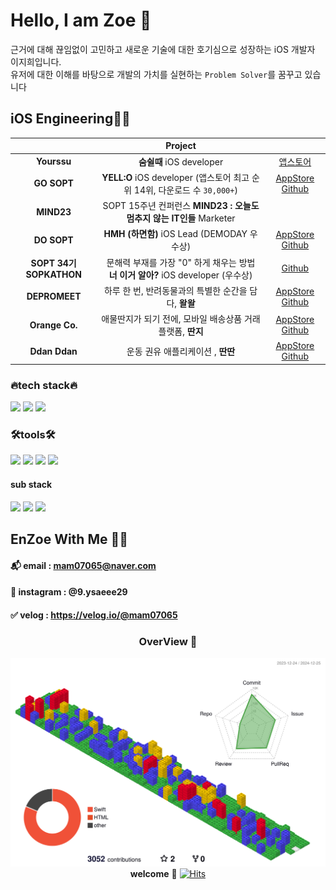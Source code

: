 # Hello, I am Zoe 👋 #
근거에 대해 끊임없이 고민하고 새로운 기술에 대한 호기심으로 성장하는 iOS 개발자 이지희입니다. </br>
유저에 대한 이해를 바탕으로 개발의 가치를 실현하는 `Problem Solver`를 꿈꾸고 있습니다


## iOS Engineering👩‍💻 ##
|                         |                   Project                     |                              |
|:-----------------------:|:------------------------------------------:|:----------------------------:|
|**Yourssu** |   **숨쉴때** iOS developer     |  [앱스토어](https://apps.apple.com/kr/app/%EC%88%A8%EC%89%B4%EB%95%8C/id1626690112)   |
|**GO SOPT**| **YELL:O** iOS developer (앱스토어 최고 순위 14위, 다운로드 수 `30,000+`)|  [AppStore](https://apps.apple.com/kr/app/yell-o-%EB%84%88%EC%9D%98-%EC%97%90-%EC%84%A4%EB%A0%9C%EC%96%B4/id6451451050) [Github](https://github.com/team-yello/YELLO-iOS)  |
| **MIND23**|   SOPT 15주년 컨퍼런스  **MIND23 : 오늘도 멈추지 않는 IT인들** Marketer   |     |
|**DO SOPT** |**HMH (하면함)** iOS Lead (DEMODAY 우수상)| [AppStore](https://apps.apple.com/kr/app/%ED%95%98%EB%A9%B4%ED%95%A8/id6480371251) [Github](https://github.com/Team-HMH/HMH_iOS) |
|**SOPT 34기 SOPKATHON**|문해력 부재를 가장 "0" 하게 채우는 방법 **너 이거 알아?** iOS developer (우수상) |  [Github](https://github.com/34th-SOPKATHON-iOS-TEAM2/SOPKATHON-iOS) |
| **DEPROMEET**  | 하루 한 번, 반려동물과의 특별한 순간을 담다, **왈왈**     | [AppStore](https://apps.apple.com/kr/app/%EC%99%88%EC%99%88/id6553981069) [Github](https://github.com/depromeet/WalWal-iOS) |
| **Orange Co.**  | 애물딴지가 되기 전에, 모바일 배송상품 거래 플랫폼, **딴지**   |[AppStore](https://apps.apple.com/kr/app/%EB%94%B4%EC%A7%80-%EB%B0%B0%EC%86%A1%EC%84%A0%EB%AC%BC-%EA%B1%B0%EB%9E%98-%EC%84%9C%EB%B9%84%EC%8A%A4/id6508169572) [Github](https://github.com/Orange-Co/DDANZI_iOS)|
| **Ddan Ddan**  | 운동 권유 애플리케이션 , **딴딴**   |[AppStore]([https://apps.apple.com/kr/app/%EC%99%88%EC%99%88/id6553981069](https://apps.apple.com/kr/app/%EB%94%B4%EB%94%B4-%EB%82%98%EC%9D%98-%EC%9A%B4%EB%8F%99-%EB%8B%A4%EB%A7%88%EA%B3%A0%EC%B9%98/id6736588896)) [Github](https://github.com/ddan-dda-ra/ddan-ddan-ios)|


### 🔥tech stack🔥 ###
<img src="https://img.shields.io/badge/Swift-F05138?style=flat-square&logo=Swift&logoColor=white"/> <img src="https://img.shields.io/badge/UIKit-2396F3?style=flat-square&logo=UIKit&logoColor=white"/> <img src="https://img.shields.io/badge/iOS-000000?style=flat-square&logo=ios&logoColor=white"/>

### 🛠️tools🛠️ ###
<img src="https://img.shields.io/badge/github-000000?style=flat-square&logo=github&logoColor=white"/> <img src="https://img.shields.io/badge/Xcode-147EFB?style=flat-square&logo=xcode&logoColor=white"/> <img src="https://img.shields.io/badge/Figma-F24E1E?style=flat-square&logo=figma&logoColor=white"/> <img src="https://img.shields.io/badge/Notion-000000?style=flat-square&logo=notion&logoColor=white"/>

#### sub stack
<img src="https://img.shields.io/badge/javascript-F7DF1E?style=flat-square&logo=javascript&logoColor=black"/> <img src="https://img.shields.io/badge/node.js-5FA04E?style=flat-square&logo=node.js&logoColor=white"/> <img src="https://img.shields.io/badge/strapi-4945FF?style=flat-square&logo=strapi&logoColor=white"/>
<br>


## EnZoe With Me 🙆‍♀️ 
#### 📬 email : mam07065@naver.com
#### 📸 instagram : @9.ysaeee29
#### ✅ velog : https://velog.io/@mam07065


<div align="center">
 
### OverView 👀
![](./profile-3d-contrib/profile-gitblock.svg)
**welcome** 🥳 [![Hits](https://hits.seeyoufarm.com/api/count/incr/badge.svg?url=https%3A%2F%2Fgithub.com%2FZoe0929&count_bg=%23BCE6F9&title_bg=%23555555&icon=&icon_color=%23E7E7E7&title=hits&edge_flat=false)](https://hits.seeyoufarm.com)

</div>

